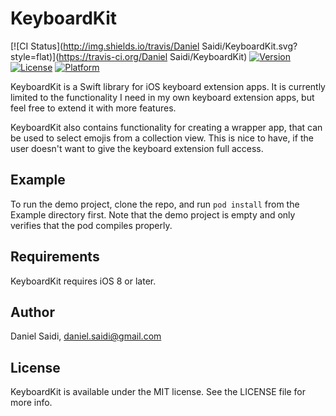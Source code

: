# KeyboardKit

[![CI Status](http://img.shields.io/travis/Daniel Saidi/KeyboardKit.svg?style=flat)](https://travis-ci.org/Daniel Saidi/KeyboardKit)
[![Version](https://img.shields.io/cocoapods/v/KeyboardKit.svg?style=flat)](http://cocoapods.org/pods/KeyboardKit)
[![License](https://img.shields.io/cocoapods/l/KeyboardKit.svg?style=flat)](http://cocoapods.org/pods/KeyboardKit)
[![Platform](https://img.shields.io/cocoapods/p/KeyboardKit.svg?style=flat)](http://cocoapods.org/pods/KeyboardKit)


KeyboardKit is a Swift library for iOS keyboard extension apps. It is currently
limited to the functionality I need in my own keyboard extension apps, but feel
free to extend it with more features.

KeyboardKit also contains functionality for creating a wrapper app, that can be
used to select emojis from a collection view. This is nice to have, if the user
doesn't want to give the keyboard extension full access.



## Example

To run the demo project, clone the repo, and run `pod install` from the Example
directory first. Note that the demo project is empty and only verifies that the
pod compiles properly.



## Requirements

KeyboardKit requires iOS 8 or later.



## Author

Daniel Saidi, daniel.saidi@gmail.com



## License

KeyboardKit is available under the MIT license. See the LICENSE file for more info.

